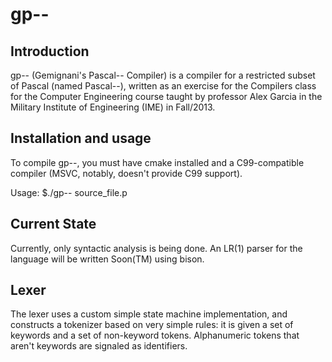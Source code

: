 gp--
====

Introduction
------------
gp-- (Gemignani's Pascal-- Compiler) is a compiler for a restricted subset of Pascal (named Pascal--), written as an exercise for the Compilers class for the Computer Engineering course taught by professor Alex Garcia in the Military Institute of Engineering (IME) in Fall/2013.

Installation and usage
----------------------
To compile gp--, you must have cmake installed and a C99-compatible compiler (MSVC, notably, doesn't provide C99 support).

Usage: $./gp-- source_file.p

Current State
-------------
Currently, only syntactic analysis is being done. An LR(1) parser for the language will be written Soon(TM) using bison.

Lexer
-----
The lexer uses a custom simple state machine implementation, and constructs a tokenizer based on very simple rules: it is given a set of keywords and a set of non-keyword tokens. Alphanumeric tokens that aren't keywords are signaled as identifiers. 
